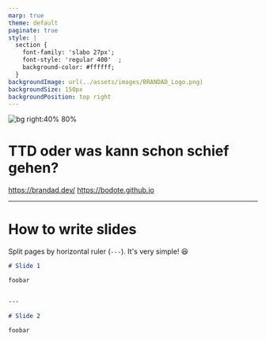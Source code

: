 ```yaml
---
marp: true
theme: default
paginate: true
style: |
  section {
    font-family: 'slabo 27px';
    font-style: 'regular 400'  ;
    background-color: #ffffff;
  }
backgroundImage: url(../assets/images/BRANDAD_Logo.png)
backgroundSize: 150px 
backgroundPosition: top right
---
```



![bg right:40% 80%](../assets/images/DEV_Logohoch.png)
# **TTD oder was kann schon schief gehen?**



https://brandad.dev/
https://bodote.github.io
<!-- 
* This is a comment that will not appear 
* in the presentation, but you can see it in the 
* Markdown source. 
-->


---

# How to write slides

Split pages by horizontal ruler (`---`). It's very simple! :satisfied:
<!-- This is a comment that will not appear in the presentation, but you can see it in the Markdown source. -->

```markdown
# Slide 1

foobar


---

# Slide 2

foobar
```
<!-- This is a comment that will not appear in the presentation, but you can see it in the Markdown source. -->